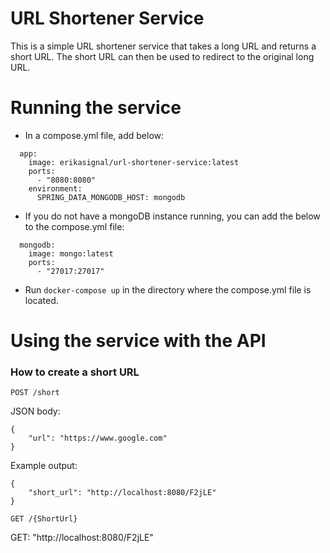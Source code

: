 # URL Shortener Service
This is a simple URL shortener service that takes a long URL and returns a short URL. The short URL can then be used to redirect to the original long URL.

# Running the service

- In a compose.yml file, add below:
```
  app:
    image: erikasignal/url-shortener-service:latest
    ports:
      - "8080:8080"
    environment:
      SPRING_DATA_MONGODB_HOST: mongodb
```
- If you do not have a mongoDB instance running, you can add the below to the compose.yml file:
```
  mongodb:
    image: mongo:latest
    ports:
      - "27017:27017"
```
- Run `docker-compose up` in the directory where the compose.yml file is located.

# Using the service with the API
### How to create a short URL
`POST /short`

JSON body:
```
{
    "url": "https://www.google.com"
}
```
Example output:
```
{
    "short_url": "http://localhost:8080/F2jLE"
}
```
`GET /{ShortUrl}`

GET: "http://localhost:8080/F2jLE"